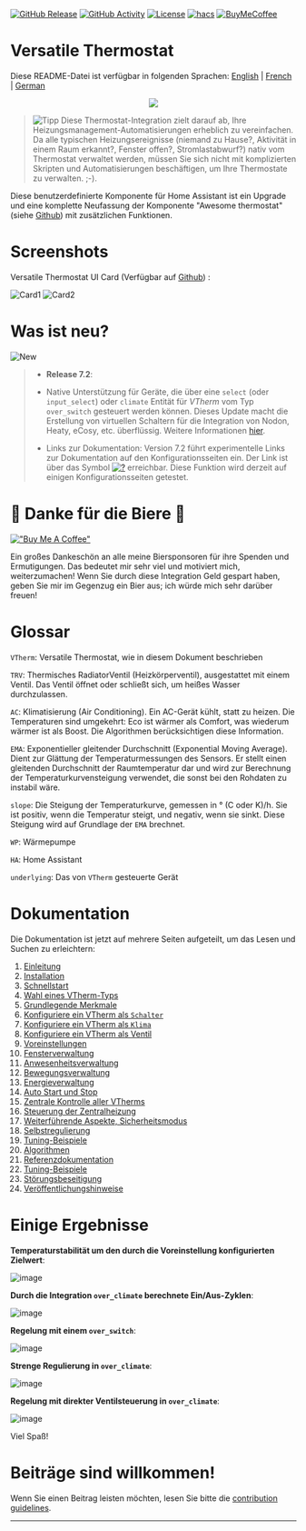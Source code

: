 [![GitHub Release][releases-shield]][releases]
[![GitHub Activity][commits-shield]][commits]
[![License][license-shield]](LICENSE)
[![hacs][hacs_badge]][hacs]
[![BuyMeCoffee][buymecoffeebadge]][buymecoffee]

# Versatile Thermostat

Diese README-Datei ist verfügbar in folgenden 
Sprachen: [English](README.md) | [French](README-fr.md) | [German](README-de.md)

<p align="center">
<img src="https://github.com/jmcollin78/versatile_thermostat/blob/main/images/icon.png" />
</p>

> ![Tipp](images/tips.png) Diese Thermostat-Integration zielt darauf ab, Ihre Heizungsmanagement-Automatisierungen erheblich zu vereinfachen. Da alle typischen Heizungsereignisse (niemand zu Hause?, Aktivität in einem Raum erkannt?, Fenster offen?, Stromlastabwurf?) nativ vom Thermostat verwaltet werden, müssen Sie sich nicht mit komplizierten Skripten und Automatisierungen beschäftigen, um Ihre Thermostate zu verwalten. ;-).

Diese benutzerdefinierte Komponente für Home Assistant ist ein Upgrade und eine komplette Neufassung der Komponente "Awesome thermostat" (siehe [Github](https://github.com/dadge/awesome_thermostat)) mit zusätzlichen Funktionen.

# Screenshots

Versatile Thermostat UI Card (Verfügbar auf [Github](https://github.com/jmcollin78/versatile-thermostat-ui-card)) :

![Card1](https://github.com/jmcollin78/versatile-thermostat-ui-card/raw/master/assets/1.png) ![Card2](https://github.com/jmcollin78/versatile-thermostat-ui-card/raw/master/assets/7.png)

# Was ist neu?
![New](images/new-icon.png)
> * **Release 7.2**:
>
> - Native Unterstützung für Geräte, die über eine `select` (oder `input_select`) oder `climate` Entität für _VTherm_ vom Typ `over_switch` gesteuert werden können. Dieses Update macht die Erstellung von virtuellen Schaltern für die Integration von Nodon, Heaty, eCosy, etc. überflüssig. Weitere Informationen [hier](documentation/de/over-switch.md#command-customization).
>
> - Links zur Dokumentation: Version 7.2 führt experimentelle Links zur Dokumentation auf den Konfigurationsseiten ein. Der Link ist über das Symbol [![?](https://img.icons8.com/color/18/help.png)](https://github.com/jmcollin78/versatile_thermostat/blob/main/documentation/en/over-switch.md#configuration) erreichbar. Diese Funktion wird derzeit auf einigen Konfigurationsseiten getestet.

# 🍻 Danke für die Biere 🍻
[!["Buy Me A Coffee"](https://www.buymeacoffee.com/assets/img/custom_images/orange_img.png)](https://www.buymeacoffee.com/jmcollin78) 

Ein großes Dankeschön an alle meine Biersponsoren für ihre Spenden und Ermutigungen. Das bedeutet mir sehr viel und motiviert mich, weiterzumachen! Wenn Sie durch diese Integration Geld gespart haben, geben Sie mir im Gegenzug ein Bier aus; ich würde mich sehr darüber freuen!

# Glossar

  `VTherm`: Versatile Thermostat, wie in diesem Dokument beschrieben

  `TRV`: Thermisches RadiatorVentil (Heizkörperventil), ausgestattet mit einem Ventil. Das Ventil öffnet oder schließt sich, um heißes Wasser durchzulassen.

  `AC`: Klimatisierung (Air Conditioning). Ein AC-Gerät kühlt, statt zu heizen. Die Temperaturen sind umgekehrt: Eco ist wärmer als Comfort, was wiederum wärmer ist als Boost. Die Algorithmen berücksichtigen diese Information.

  `EMA`: Exponentieller gleitender Durchschnitt (Exponential Moving Average). Dient zur Glättung der Temperaturmessungen des Sensors. Er stellt einen gleitenden Durchschnitt der Raumtemperatur dar und wird zur Berechnung der Temperaturkurvensteigung verwendet, die sonst bei den Rohdaten zu instabil wäre.

  `slope`: Die Steigung der Temperaturkurve, gemessen in ° (C oder K)/h. Sie ist positiv, wenn die Temperatur steigt, und negativ, wenn sie sinkt. Diese Steigung wird auf Grundlage der `EMA` brechnet.

  `WP`: Wärmepumpe

  `HA`: Home Assistant

  `underlying`: Das von `VTherm` gesteuerte Gerät

# Dokumentation

Die Dokumentation ist jetzt auf mehrere Seiten aufgeteilt, um das Lesen und Suchen zu erleichtern:
1. [Einleitung](documentation/de/presentation.md)
2. [Installation](documentation/de/installation.md)
3. [Schnellstart](documentation/de/quick-start.md)
4. [Wahl eines VTherm-Typs](documentation/de/creation.md)
5. [Grundlegende Merkmale](documentation/de/base-attributes.md)
6. [Konfiguriere ein VTherm als `Schalter`](documentation/de/over-switch.md)
7. [Konfiguriere ein VTherm als `Klima`](documentation/de/over-climate.md)
8. [Konfiguriere ein VTherm als Ventil](documentation/de/over-valve.md)
9. [Voreinstellungen](documentation/de/feature-presets.md)
10. [Fensterverwaltung](documentation/de/feature-window.md)
11. [Anwesenheitsverwaltung](documentation/de/feature-presence.md)
12. [Bewegungsverwaltung](documentation/de/feature-motion.md)
13. [Energieverwaltung](documentation/de/feature-power.md)
14. [Auto Start und Stop](documentation/de/feature-auto-start-stop.md)
15. [Zentrale Kontrolle aller VTherms](documentation/de/feature-central-mode.md)
16. [Steuerung der Zentralheizung](documentation/de/feature-central-boiler.md)
17. [Weiterführende Aspekte, Sicherheitsmodus](documentation/de/feature-advanced.md)
18. [Selbstregulierung](documentation/de/self-regulation.md)
19. [Tuning-Beispiele](documentation/de/tuning-examples.md)
20. [Algorithmen](documentation/de/algorithms.md)
21. [Referenzdokumentation](documentation/de/reference.md)
22. [Tuning-Beispiele](documentation/de/tuning-examples.md)
23. [Störungsbeseitigung](documentation/de/troubleshooting.md)
24. [Veröffentlichungshinweise](documentation/de/releases.md)

# Einige Ergebnisse

**Temperaturstabilität um den durch die Voreinstellung konfigurierten Zielwert**:

![image](documentation/en/images/results-1.png)

**Durch die Integration `over_climate` berechnete Ein/Aus-Zyklen**:

![image](documentation/en/images/results-2.png)

**Regelung mit einem `over_switch`**:

![image](documentation/en/images/results-4.png)

**Strenge Regulierung in `over_climate`**:

![image](documentation/en/images/results-over-climate-1.png)

**Regelung mit direkter Ventilsteuerung in `over_climate`**:

![image](documentation/en/images/results-over-climate-2.png)

Viel Spaß!

# Beiträge sind willkommen!

Wenn Sie einen Beitrag leisten möchten, lesen Sie bitte die [contribution guidelines](CONTRIBUTING-de.md).

***

[versatile_thermostat]: https://github.com/jmcollin78/versatile_thermostat
[buymecoffee]: https://www.buymeacoffee.com/jmcollin78
[buymecoffeebadge]: https://img.shields.io/badge/Buy%20me%20a%20beer-%245-orange?style=for-the-badge&logo=buy-me-a-beer
[commits-shield]: https://img.shields.io/github/commit-activity/y/jmcollin78/versatile_thermostat.svg?style=for-the-badge
[commits]: https://github.com/jmcollin78/versatile_thermostat/commits/master
[hacs]: https://github.com/custom-components/hacs
[hacs_badge]: https://img.shields.io/badge/HACS-Custom-41BDF5.svg?style=for-the-badge
[forum-shield]: https://img.shields.io/badge/community-forum-brightgreen.svg?style=for-the-badge
[forum]: https://community.home-assistant.io/
[license-shield]: https://img.shields.io/github/license/jmcollin78/versatile_thermostat.svg?style=for-the-badge
[maintenance-shield]: https://img.shields.io/badge/maintainer-Joakim%20Sørensen%20%40ludeeus-blue.svg?style=for-the-badge
[releases-shield]: https://img.shields.io/github/release/jmcollin78/versatile_thermostat.svg?style=for-the-badge
[releases]: https://github.com/jmcollin78/versatile_thermostat/releases
